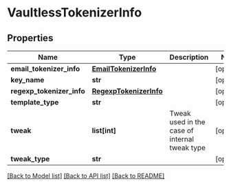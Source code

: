 # VaultlessTokenizerInfo

## Properties
Name | Type | Description | Notes
------------ | ------------- | ------------- | -------------
**email_tokenizer_info** | [**EmailTokenizerInfo**](EmailTokenizerInfo.md) |  | [optional] 
**key_name** | **str** |  | [optional] 
**regexp_tokenizer_info** | [**RegexpTokenizerInfo**](RegexpTokenizerInfo.md) |  | [optional] 
**template_type** | **str** |  | [optional] 
**tweak** | **list[int]** | Tweak used in the case of internal tweak type | [optional] 
**tweak_type** | **str** |  | [optional] 

[[Back to Model list]](../README.md#documentation-for-models) [[Back to API list]](../README.md#documentation-for-api-endpoints) [[Back to README]](../README.md)



